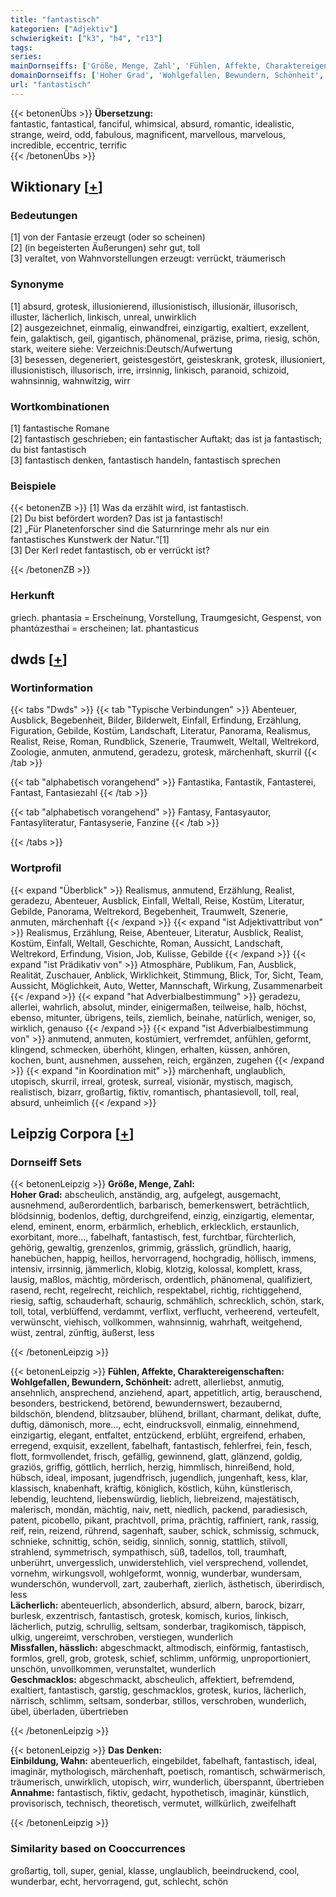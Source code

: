 ```yaml
---
title: "fantastisch"
kategorien: ["Adjektiv"]
schwierigkeit: ["k3", "h4", "r13"]
tags:
series:
mainDornseiffs: ['Größe, Menge, Zahl', 'Fühlen, Affekte, Charaktereigenschaften', 'Das Denken']
domainDornseiffs: ['Hoher Grad', 'Wohlgefallen, Bewundern, Schönheit', 'Lächerlich', 'Missfallen, hässlich', 'Geschmacklos', 'Einbildung, Wahn', 'Annahme']
url: "fantastisch"
---
```


{{< betonenÜbs >}}
**Übersetzung:**  
fantastic, fantastical, fanciful, whimsical, absurd, romantic, idealistic, strange, weird, odd, fabulous, magnificent, marvellous, marvelous, incredible, eccentric, terrific  
{{< /betonenÜbs >}}

## Wiktionary [[+](https://de.wiktionary.org/wiki/fantastisch)]

### Bedeutungen
[1] von der Fantasie erzeugt (oder so scheinen)  
[2] (in begeisterten Äußerungen) sehr gut, toll  
[3] veraltet, von Wahnvorstellungen erzeugt: verrückt, träumerisch  

### Synonyme
[1] absurd, grotesk, illusionierend, illusionistisch, illusionär, illusorisch, illuster, lächerlich, linkisch, unreal, unwirklich  
[2] ausgezeichnet, einmalig, einwandfrei, einzigartig, exaltiert, exzellent, fein, galaktisch, geil, gigantisch, phänomenal, präzise, prima, riesig, schön, stark, weitere siehe: Verzeichnis:Deutsch/Aufwertung  
[3] besessen, degeneriert, geistesgestört, geisteskrank, grotesk, illusioniert, illusionistisch, illusorisch, irre, irrsinnig, linkisch, paranoid, schizoid, wahnsinnig, wahnwitzig, wirr  

### Wortkombinationen
[1] fantastische Romane  
[2] fantastisch geschrieben; ein fantastischer Auftakt; das ist ja fantastisch; du bist fantastisch  
[3] fantastisch denken, fantastisch handeln, fantastisch sprechen  

### Beispiele
{{< betonenZB >}}
[1] Was da erzählt wird, ist fantastisch.  
[2] Du bist befördert worden? Das ist ja fantastisch!  
[2] „Für Planetenforscher sind die Saturnringe mehr als nur ein fantastisches Kunstwerk der Natur.“[1]  
[3] Der Kerl redet fantastisch, ob er verrückt ist?  

{{< /betonenZB >}}
### Herkunft
griech. phantasia = Erscheinung, Vorstellung, Traumgesicht, Gespenst, von phantάzesthai = erscheinen; lat. phantasticus  



## dwds [[+](https://www.dwds.de/wb/fantastisch)]

### Wortinformation
{{< tabs "Dwds" >}}
{{< tab "Typische Verbindungen" >}}
Abenteuer, Ausblick, Begebenheit, Bilder, Bilderwelt, Einfall, Erfindung, Erzählung, Figuration, Gebilde, Kostüm, Landschaft, Literatur, Panorama, Realismus, Realist, Reise, Roman, Rundblick, Szenerie, Traumwelt, Weltall, Weltrekord, Zoologie, anmuten, anmutend, geradezu, grotesk, märchenhaft, skurril
{{< /tab >}}

{{< tab "alphabetisch vorangehend" >}}
Fantastika, Fantastik, Fantasterei, Fantast, Fantasiezahl
{{< /tab >}}

{{< tab "alphabetisch vorangehend" >}}
Fantasy, Fantasyautor, Fantasyliteratur, Fantasyserie, Fanzine
{{< /tab >}}

{{< /tabs >}}

### Wortprofil
{{< expand "Überblick" >}} Realismus, anmutend, Erzählung, Realist, geradezu, Abenteuer, Ausblick, Einfall, Weltall, Reise, Kostüm, Literatur, Gebilde, Panorama, Weltrekord, Begebenheit, Traumwelt, Szenerie, anmuten, märchenhaft {{< /expand >}}
{{< expand "ist Adjektivattribut von" >}} Realismus, Erzählung, Reise, Abenteuer, Literatur, Ausblick, Realist, Kostüm, Einfall, Weltall, Geschichte, Roman, Aussicht, Landschaft, Weltrekord, Erfindung, Vision, Job, Kulisse, Gebilde {{< /expand >}}
{{< expand "ist Prädikativ von" >}} Atmosphäre, Publikum, Fan, Ausblick, Realität, Zuschauer, Anblick, Wirklichkeit, Stimmung, Blick, Tor, Sicht, Team, Aussicht, Möglichkeit, Auto, Wetter, Mannschaft, Wirkung, Zusammenarbeit {{< /expand >}}
{{< expand "hat Adverbialbestimmung" >}} geradezu, allerlei, wahrlich, absolut, minder, einigermaßen, teilweise, halb, höchst, ebenso, mitunter, übrigens, teils, ziemlich, beinahe, natürlich, weniger, so, wirklich, genauso {{< /expand >}}
{{< expand "ist Adverbialbestimmung von" >}} anmutend, anmuten, kostümiert, verfremdet, anfühlen, geformt, klingend, schmecken, überhöht, klingen, erhalten, küssen, anhören, kochen, bunt, ausnehmen, aussehen, reich, ergänzen, zugehen {{< /expand >}}
{{< expand "in Koordination mit" >}} märchenhaft, unglaublich, utopisch, skurril, irreal, grotesk, surreal, visionär, mystisch, magisch, realistisch, bizarr, großartig, fiktiv, romantisch, phantasievoll, toll, real, absurd, unheimlich {{< /expand >}}

## Leipzig Corpora [[+](https://corpora.uni-leipzig.de/en/res?word=fantastisch&corpusId=deu_newscrawl-public_2018)]

### Dornseiff Sets
{{< betonenLeipzig >}}
**Größe, Menge, Zahl:**  
**Hoher Grad:** abscheulich, anständig, arg, aufgelegt, ausgemacht, ausnehmend, außerordentlich, barbarisch, bemerkenswert, beträchtlich, blödsinnig, bodenlos, deftig, durchgreifend, einzig, einzigartig, elementar, elend, eminent, enorm, erbärmlich, erheblich, erklecklich, erstaunlich, exorbitant, more..., fabelhaft, fantastisch, fest, furchtbar, fürchterlich, gehörig, gewaltig, grenzenlos, grimmig, grässlich, gründlich, haarig, hanebüchen, happig, heillos, hervorragend, hochgradig, höllisch, immens, intensiv, irrsinnig, jämmerlich, klobig, klotzig, kolossal, komplett, krass, lausig, maßlos, mächtig, mörderisch, ordentlich, phänomenal, qualifiziert, rasend, recht, regelrecht, reichlich, respektabel, richtig, richtiggehend, riesig, saftig, schauderhaft, schaurig, schmählich, schrecklich, schön, stark, toll, total, verblüffend, verdammt, verflixt, verflucht, verheerend, verteufelt, verwünscht, viehisch, vollkommen, wahnsinnig, wahrhaft, weitgehend, wüst, zentral, zünftig, äußerst, less  

{{< /betonenLeipzig >}}


{{< betonenLeipzig >}}
**Fühlen, Affekte, Charaktereigenschaften:**  
**Wohlgefallen, Bewundern, Schönheit:** adrett, allerliebst, anmutig, ansehnlich, ansprechend, anziehend, apart, appetitlich, artig, berauschend, besonders, bestrickend, betörend, bewundernswert, bezaubernd, bildschön, blendend, blitzsauber, blühend, brillant, charmant, delikat, dufte, duftig, dämonisch, more..., echt, eindrucksvoll, einmalig, einnehmend, einzigartig, elegant, entfaltet, entzückend, erblüht, ergreifend, erhaben, erregend, exquisit, exzellent, fabelhaft, fantastisch, fehlerfrei, fein, fesch, flott, formvollendet, frisch, gefällig, gewinnend, glatt, glänzend, goldig, graziös, griffig, göttlich, herrlich, herzig, himmlisch, hinreißend, hold, hübsch, ideal, imposant, jugendfrisch, jugendlich, jungenhaft, kess, klar, klassisch, knabenhaft, kräftig, königlich, köstlich, kühn, künstlerisch, lebendig, leuchtend, liebenswürdig, lieblich, liebreizend, majestätisch, malerisch, mondän, mächtig, naiv, nett, niedlich, packend, paradiesisch, patent, picobello, pikant, prachtvoll, prima, prächtig, raffiniert, rank, rassig, reif, rein, reizend, rührend, sagenhaft, sauber, schick, schmissig, schmuck, schnieke, schnittig, schön, seidig, sinnlich, sonnig, stattlich, stilvoll, strahlend, symmetrisch, sympathisch, süß, tadellos, toll, traumhaft, unberührt, unvergesslich, unwiderstehlich, viel versprechend, vollendet, vornehm, wirkungsvoll, wohlgeformt, wonnig, wunderbar, wundersam, wunderschön, wundervoll, zart, zauberhaft, zierlich, ästhetisch, überirdisch, less  
**Lächerlich:** abenteuerlich, absonderlich, absurd, albern, barock, bizarr, burlesk, exzentrisch, fantastisch, grotesk, komisch, kurios, linkisch, lächerlich, putzig, schrullig, seltsam, sonderbar, tragikomisch, täppisch, ulkig, ungereimt, verschroben, verstiegen, wunderlich  
**Missfallen, hässlich:** abgeschmackt, altmodisch, einförmig, fantastisch, formlos, grell, grob, grotesk, schief, schlimm, unförmig, unproportioniert, unschön, unvollkommen, verunstaltet, wunderlich  
**Geschmacklos:** abgeschmackt, abscheulich, affektiert, befremdend, exaltiert, fantastisch, garstig, geschmacklos, grotesk, kurios, lächerlich, närrisch, schlimm, seltsam, sonderbar, stillos, verschroben, wunderlich, übel, überladen, übertrieben  

{{< /betonenLeipzig >}}


{{< betonenLeipzig >}}
**Das Denken:**  
**Einbildung, Wahn:** abenteuerlich, eingebildet, fabelhaft, fantastisch, ideal, imaginär, mythologisch, märchenhaft, poetisch, romantisch, schwärmerisch, träumerisch, unwirklich, utopisch, wirr, wunderlich, überspannt, übertrieben  
**Annahme:** fantastisch, fiktiv, gedacht, hypothetisch, imaginär, künstlich, provisorisch, technisch, theoretisch, vermutet, willkürlich, zweifelhaft  

{{< /betonenLeipzig >}}

### Similarity based on Cooccurrences
großartig, toll, super, genial, klasse, unglaublich, beeindruckend, cool, wunderbar, echt, hervorragend, gut, schlecht, schön

